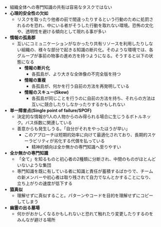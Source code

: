 - 組織全体への専門知識の共有は容易なタスクではない
- **心理的安全性の欠如**
	- リスクを取ったり他者の前で間違ったりするという行動のために処罰されるのを恐れ、中にいる者がそうした行動を取れない環境。恐怖の文化や、透明性を避ける傾向として現れる事が多い
- **情報の孤島郡**
	- 互いにコミュニケーションがなかったり共有リソースを利用したりしない組織の、様々な部分で起きる知識の断片化。そのような環境では、各グループが事前の物事の進め方を持つようになる。そうすると以下の状態になる
		- **情報の断片化**
			- 各孤島が、より大きな全体像の不完全版を持つ
		- **情報の重複**
			- 各孤島が、何かを行う自前の方法を再発明している
		- **情報のスキュー(Skew)**
			- 各孤島が同じことを行うのに自前の方法を持ち、それらの方法は互いに競合したりしなかったりするかもしれない
- **単一障害点(Single point of failure/SPOF)**
	- 決定的な情報が1人の人物からのみ得られる場合に生じうるボトルネック。バス係数に関連している
	- 善意からも発生しうる。「自分がそれをやったほうが早い」
		- このアプローチは短期的効率に向けて最適化されており、長期的スケーラビリティが劣化する代償を払っている
			- 精神的傾向は全か無かの専門知識へ至りやすい
- **全か無かの専門知識**
	- 「全て」を知るものと初心者の2種類に分断され、中間のものがほとんどいないような集団
	- 専門知識を既に有している者に知識と責任が蓄積するばかりで、チームの新メンバーや初心者は取り残されて自力でなんとかすることになり、立ち上がりの速度が低下する
- **猿真似**
	- 理解せずに真似すること。パターンやコードを目的を理解せずにコピーしてしまう
- **幽霊の出る墓場**
	- 何かがおかしくなるかもしれないと恐れて触れたり変更したりするのをみんなが避ける場所